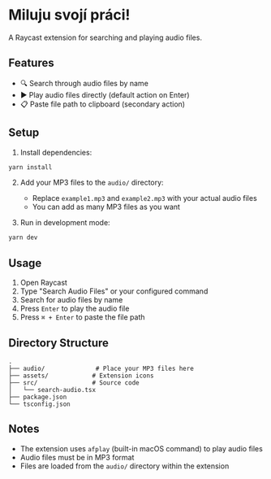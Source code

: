 # Miluju svojí práci!

A Raycast extension for searching and playing audio files.

## Features

- 🔍 Search through audio files by name
- ▶️ Play audio files directly (default action on Enter)
- 📋 Paste file path to clipboard (secondary action)

## Setup

1. Install dependencies:
```bash
yarn install
```

2. Add your MP3 files to the `audio/` directory:
   - Replace `example1.mp3` and `example2.mp3` with your actual audio files
   - You can add as many MP3 files as you want

3. Run in development mode:
```bash
yarn dev
```

## Usage

1. Open Raycast
2. Type "Search Audio Files" or your configured command
3. Search for audio files by name
4. Press `Enter` to play the audio file
5. Press `⌘ + Enter` to paste the file path

## Directory Structure

```
.
├── audio/              # Place your MP3 files here
├── assets/            # Extension icons
├── src/               # Source code
│   └── search-audio.tsx
├── package.json
└── tsconfig.json
```

## Notes

- The extension uses `afplay` (built-in macOS command) to play audio files
- Audio files must be in MP3 format
- Files are loaded from the `audio/` directory within the extension
